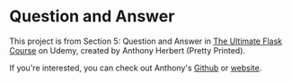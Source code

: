 # Question and Answer

This project is from Section 5: Question and Answer in [The Ultimate Flask Course](https://www.udemy.com/course/the-ultimate-flask-course/) on Udemy, created by Anthony Herbert (Pretty Printed).

If you're interested, you can check out Anthony's [Github](https://github.com/PrettyPrinted) or [website](https://prettyprinted.com).